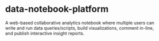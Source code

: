 # data-notebook-platform
A web-based collaborative analytics notebook where multiple users can write and run data queries/scripts, build visualizations, comment in-line, and publish interactive insight reports.
